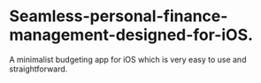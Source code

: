 # Seamless-personal-finance-management-designed-for-iOS.
A minimalist budgeting app for iOS which is very easy to use and straightforward. 
